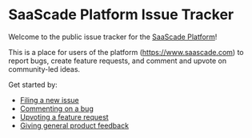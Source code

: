 # SaaScade Platform Issue Tracker
Welcome to the public issue tracker for the [SaaScade Platform](https://www.saascade.com/platform)!

This is a place for users of the platform (https://www.saascade.com) to report bugs, create feature requests, and comment and upvote on community-led ideas.

Get started by:
- [Filing a new issue](https://github.com/saascade/platform/issues/new/choose)
- [Commenting on a bug](https://github.com/saascade/platform/issues?q=is%3Aissue+is%3Aopen+label%3Akind%2Fbug)
- [Upvoting a feature request](https://github.com/saascade/platform/issues?q=is%3Aissue+is%3Aopen+label%3Akind%2Fenhancement)
- [Giving general product feedback](https://github.com/saascade/platform/issues/new?assignees=&labels=customer%2Ffeedback%2C+needs-triage&template=product-feedback.md&title=)
